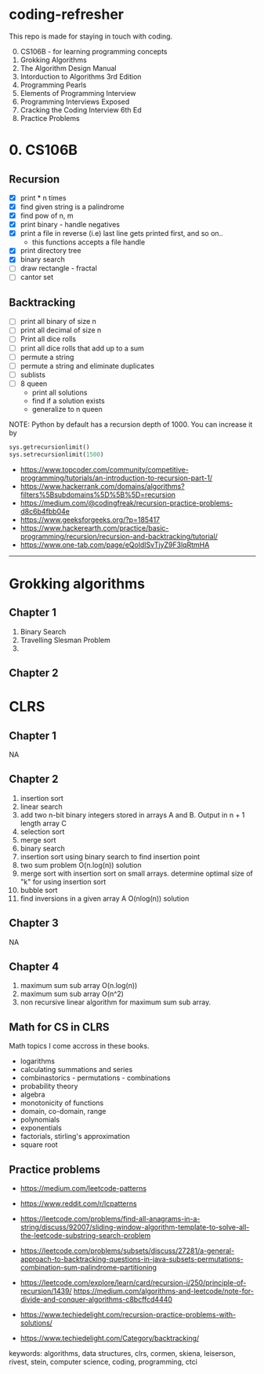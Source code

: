 # coding-refresher

This repo is made for staying in touch with coding.

0. CS106B - for learning programming concepts
1. Grokking Algorithms
1. The Algorithm Design Manual
1. Intorduction to Algorithms 3rd Edition
1. Programming Pearls
1. Elements of Programming Interview
1. Programming Interviews Exposed
1. Cracking the Coding Interview 6th Ed
1. Practice Problems

# 0. CS106B

## Recursion

- [x] print \* n times
- [x] find given string is a palindrome
- [x] find pow of n, m
- [x] print binary - handle negatives
- [x] print a file in reverse (i.e) last line gets printed first, and so on..
    - this functions accepts a file handle
- [x] print directory tree
- [x] binary search
- [ ] draw rectangle - fractal
- [ ] cantor set

## Backtracking

- [ ] print all binary of size n
- [ ] print all decimal of size n
- [ ] Print all dice rolls
- [ ] print all dice rolls that add up to a sum
- [ ] permute a string
- [ ] permute a string and eliminate duplicates
- [ ] sublists
- [ ] 8 queen
    - print all solutions
    - find if a solution exists
    - generalize to n queen



NOTE: Python by default has a recursion depth of 1000. You can increase it by 

```python
sys.getrecursionlimit()
sys.setrecursionlimit(1500)
```

- https://www.topcoder.com/community/competitive-programming/tutorials/an-introduction-to-recursion-part-1/
- https://www.hackerrank.com/domains/algorithms?filters%5Bsubdomains%5D%5B%5D=recursion
- https://medium.com/@codingfreak/recursion-practice-problems-d8c6b4fbb04e
- https://www.geeksforgeeks.org/?p=185417
- https://www.hackerearth.com/practice/basic-programming/recursion/recursion-and-backtracking/tutorial/
- https://www.one-tab.com/page/eQoldISvTjyZ9F3lqRtmHA

-----

# Grokking algorithms

## Chapter 1

1. Binary Search
2. Travelling Slesman Problem
3.

## Chapter 2

# CLRS

## Chapter 1

NA

## Chapter 2

1. insertion sort
2. linear search
3. add two n-bit binary integers stored in arrays A and B. Output in n + 1 length array C
4. selection sort
5. merge sort
6. binary search
7. insertion sort using binary search to find insertion point
8. two sum problem O(n.log(n)) solution
9. merge sort with insertion sort on small arrays. determine optimal size of "k" for using insertion sort
10. bubble sort
11. find inversions in a given array A O(nlog(n)) solution

## Chapter 3

NA

## Chapter 4

1. maximum sum sub array O(n.log(n))
2. maximum sum sub array O(n^2)
3. non recursive linear algorithm for maximum sum sub array.

## Math for CS in CLRS

Math topics I come accross in these books.

- logarithms
- calculating summations and series
- combinastorics - permutations - combinations
- probability theory
- algebra
- monotonicity of functions
- domain, co-domain, range
- polynomials
- exponentials
- factorials, stirling's approximation
- square root


## Practice problems

- https://medium.com/leetcode-patterns
- https://www.reddit.com/r/lcpatterns
- https://leetcode.com/problems/find-all-anagrams-in-a-string/discuss/92007/sliding-window-algorithm-template-to-solve-all-the-leetcode-substring-search-problem
- https://leetcode.com/problems/subsets/discuss/27281/a-general-approach-to-backtracking-questions-in-java-subsets-permutations-combination-sum-palindrome-partitioning
- https://leetcode.com/explore/learn/card/recursion-i/250/principle-of-recursion/1439/
https://medium.com/algorithms-and-leetcode/note-for-divide-and-conquer-algorithms-c8bcffcd4440

- https://www.techiedelight.com/recursion-practice-problems-with-solutions/
- https://www.techiedelight.com/Category/backtracking/

keywords: algorithms, data structures, clrs, cormen, skiena, leiserson, rivest, stein, computer science, coding, programming, ctci
